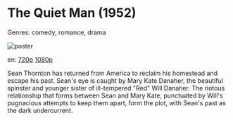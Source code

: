 # The Quiet Man (1952)

Genres: comedy, romance, drama

![poster](http://image.tmdb.org/t/p/w500/zpbgrWBPWOemGaVpFHPoWyqoJyZ.jpg)

en:
  [720p](magnet:?xt=urn:btih:1B9949D7CF60CA2EC215E4AD7338413CDD0D92B2&tr=udp://glotorrents.pw:6969/announce&tr=udp://tracker.opentrackr.org:1337/announce&tr=udp://torrent.gresille.org:80/announce&tr=udp://tracker.openbittorrent.com:80&tr=udp://tracker.coppersurfer.tk:6969&tr=udp://tracker.leechers-paradise.org:6969&tr=udp://p4p.arenabg.ch:1337&tr=udp://tracker.internetwarriors.net:1337)
  [1080p](magnet:?xt=urn:btih:B1C68B495907AAFFD327054B3B0CDB997964A317&tr=udp://glotorrents.pw:6969/announce&tr=udp://tracker.opentrackr.org:1337/announce&tr=udp://torrent.gresille.org:80/announce&tr=udp://tracker.openbittorrent.com:80&tr=udp://tracker.coppersurfer.tk:6969&tr=udp://tracker.leechers-paradise.org:6969&tr=udp://p4p.arenabg.ch:1337&tr=udp://tracker.internetwarriors.net:1337)
  


Sean Thornton has returned from America to reclaim his homestead and escape his past. Sean's eye is caught by Mary Kate Danaher, the beautiful spinster and younger sister of ill-tempered "Red" Will Danaher. The riotous relationship that forms between Sean and Mary Kate, punctuated by Will's pugnacious attempts to keep them apart, form the plot, with Sean's past as the dark undercurrent.
